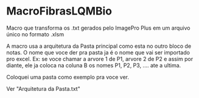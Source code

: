 # MacroFibrasLQMBio
Macro que transforma os .txt gerados pelo ImagePro Plus em um arquivo único no formato .xlsm
  
A macro usa a arquitetura da Pasta principal como esta no outro bloco de notas. O nome que voce der pra pasta
ja é o nome que vai ser importado pro excel. Ex: se voce chamar a arvore 1 de P1, arvore 2 de P2
e assim por diante, ele ja coloca na coluna B os nomes P1, P2, P3, .... ate a ultima.

Coloquei uma pasta como exemplo pra voce ver.

Ver "Arquitetura da Pasta.txt"
